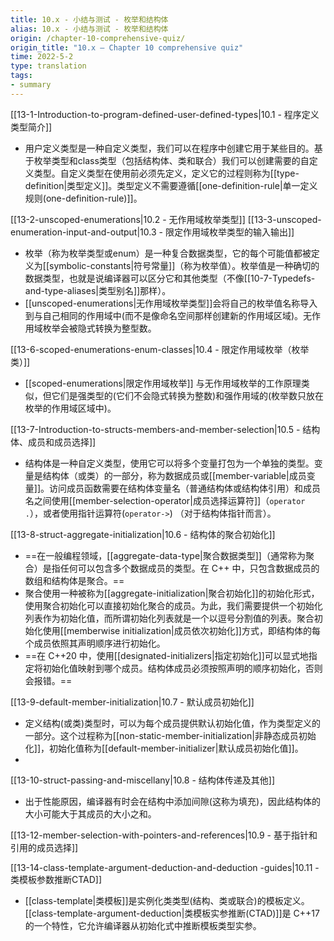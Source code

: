```yaml
---
title: 10.x - 小结与测试 - 枚举和结构体
alias: 10.x - 小结与测试 - 枚举和结构体
origin: /chapter-10-comprehensive-quiz/
origin_title: "10.x — Chapter 10 comprehensive quiz"
time: 2022-5-2
type: translation
tags:
- summary
---
```


[[13-1-Introduction-to-program-defined-user-defined-types|10.1 - 程序定义类型简介]]

- 用户定义类型是一种自定义类型，我们可以在程序中创建它用于某些目的。基于枚举类型和class类型（包括结构体、类和联合）我们可以创建需要的自定义类型。自定义类型在使用前必须先定义，定义它的过程则称为[[type-definition|类型定义]]。类型定义不需要遵循[[one-definition-rule|单一定义规则(one-definition-rule)]]。

[[13-2-unscoped-enumerations|10.2 - 无作用域枚举类型]]
[[13-3-unscoped-enumeration-input-and-output|10.3 - 限定作用域枚举类型的输入输出]]

- 枚举（称为枚举类型或enum）是一种复合数据类型，它的每个可能值都被定义为[[symbolic-constants|符号常量]]（称为枚举值）。枚举值是一种确切的数据类型，也就是说编译器可以区分它和其他类型（不像[[10-7-Typedefs-and-type-aliases|类型别名]]那样）。
- [[unscoped-enumerations|无作用域枚举类型]]会将自己的枚举值名称导入到与自己相同的作用域中(而不是像命名空间那样创建新的作用域区域)。无作用域枚举会被隐式转换为整型数。

[[13-6-scoped-enumerations-enum-classes|10.4 - 限定作用域枚举（枚举类）]]
- [[scoped-enumerations|限定作用域枚举]] 与无作用域枚举的工作原理类似，但它们是强类型的(它们不会隐式转换为整数)和强作用域的(枚举数只放在枚举的作用域区域中)。

[[13-7-Introduction-to-structs-members-and-member-selection|10.5 - 结构体、成员和成员选择]]

- 结构体是一种自定义类型，使用它可以将多个变量打包为一个单独的类型。变量是结构体（或类）的一部分，称为数据成员或[[member-variable|成员变量]]。访问成员函数需要在结构体变量名（普通结构体或结构体引用）和成员名之间使用[[member-selection-operator|成员选择运算符]]（`operator .`），或者使用指针运算符(`operator->`) （对于结构体指针而言）。

[[13-8-struct-aggregate-initialization|10.6 - 结构体的聚合初始化]]

- ==在一般编程领域，[[aggregate-data-type|聚合数据类型]]（通常称为聚合）是指任何可以包含多个数据成员的类型。在 C++ 中，只包含数据成员的数组和结构体是聚合。==
- 聚合使用一种被称为[[aggregate-initialization|聚合初始化]]的初始化形式，使用聚合初始化可以直接初始化聚合的成员。为此，我们需要提供一个初始化列表作为初始化值，而所谓初始化列表就是一个以逗号分割值的列表。聚合初始化使用[[memberwise initialization|成员依次初始化]]方式，即结构体的每个成员依照其声明顺序进行初始化。
- ==在 C++20 中，使用[[designated-initializers|指定初始化]]可以显式地指定将初始化值映射到哪个成员。结构体成员必须按照声明的顺序初始化，否则会报错。==

[[13-9-default-member-initialization|10.7 - 默认成员初始化]]

- 定义结构(或类)类型时，可以为每个成员提供默认初始化值，作为类型定义的一部分。这个过程称为[[non-static-member-initialization|非静态成员初始化]]，初始化值称为[[default-member-initializer|默认成员初始化值]]。
- 
[[13-10-struct-passing-and-miscellany|10.8 - 结构体传递及其他]]

- 出于性能原因，编译器有时会在结构中添加间隙(这称为填充)，因此结构体的大小可能大于其成员的大小之和。

[[13-12-member-selection-with-pointers-and-references|10.9 - 基于指针和引用的成员选择]]

[[13-14-class-template-argument-deduction-and-deduction -guides|10.11 - 类模板参数推断CTAD]]

- [[class-template|类模板]]是实例化类类型(结构、类或联合)的模板定义。[[class-template-argument-deduction|类模板实参推断(CTAD)]]是 C++17的一个特性，它允许编译器从初始化式中推断模板类型实参。
